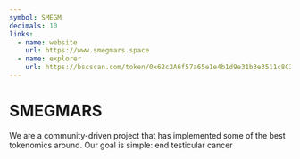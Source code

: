 ```yaml
---
symbol: SMEGM
decimals: 10
links:
  - name: website
    url: https://www.smegmars.space
  - name: explorer
    url: https://bscscan.com/token/0x62c2A6f57a65e1e4b1d9e31b3e3511c8C36841a8
---
```


# SMEGMARS

We are a community-driven project that has implemented some of the best tokenomics around. Our goal is simple: end testicular cancer
